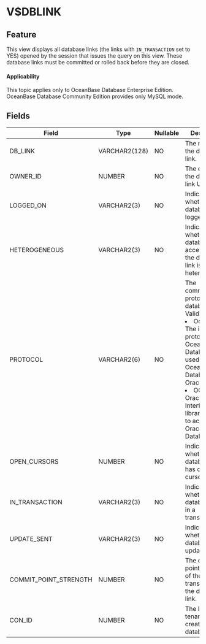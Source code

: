 V$DBLINK
=============================

Feature
-----------------------

This view displays all database links (the links with `IN_TRANSACTION` set to YES) opened by the session that issues the query on this view. These database links must be committed or rolled back before they are closed.

<main id="notice" >
    <h4>Applicability</h4>
    <p>This topic applies only to OceanBase Database Enterprise Edition. OceanBase Database Community Edition provides only MySQL mode. </p>
  </main>

Fields
-------------------------



| **Field** | **Type** | **Nullable** | **Description** |
|-----------------------|---------------|----------------|--------------------------------|
| DB_LINK | VARCHAR2(128) | NO | The name of the database link. |
| OWNER_ID | NUMBER | NO | The owner of the database link UID. |
| LOGGED_ON | VARCHAR2(3) | NO | Indicates whether the database link is logged on. |
| HETEROGENEOUS | VARCHAR2(3) | NO | Indicates whether the database accessed by the database link is heterogeneous. |
| PROTOCOL | VARCHAR2(6) | NO | The communication protocol for the database link. Valid values:<li>OceanBase: The internal protocol of OceanBase Database is used to access OceanBase Database in Oracle mode.<li>OCI: The Oracle Call Interface (OCI) library is used to access Oracle Database. |
| OPEN_CURSORS | NUMBER | NO | Indicates whether the database link has open cursors. |
| IN_TRANSACTION | VARCHAR2(3) | NO | Indicates whether the database link is in a transaction. |
| UPDATE_SENT | VARCHAR2(3) | NO | Indicates whether the database link is updated. |
| COMMIT_POINT_STRENGTH | NUMBER | NO | The commit point strength of the transactions on the database link. |
| CON_ID | NUMBER | NO | The ID of the tenant that creates the database link. |


